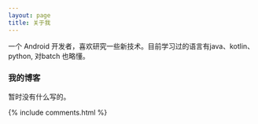 ```yaml
---
layout: page
title: 关于我 
---
```


一个 Android 开发者，喜欢研究一些新技术。目前学习过的语言有java、kotlin、python, 对batch 也略懂。

<p>

<h3> 我的博客 </h3>  

<p>
暂时没有什么写的。




<p> 


{% include comments.html %}

